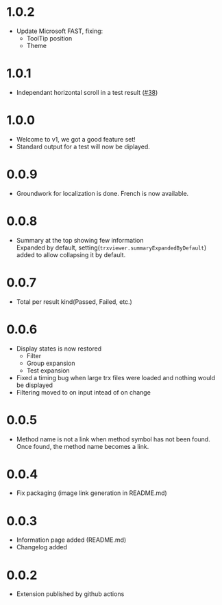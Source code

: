 # 1.0.2

-   Update Microsoft FAST, fixing:
    -   ToolTip position
    -   Theme

# 1.0.1

-   Independant horizontal scroll in a test result ([#38](https://github.com/scabana/trxviewer/issues/38))

# 1.0.0

-   Welcome to v1, we got a good feature set!
-   Standard output for a test will now be diplayed.

# 0.0.9

-   Groundwork for localization is done. French is now available.

# 0.0.8

-   Summary at the top showing few information
    <br>
    Expanded by default, setting(`trxviewer.summaryExpandedByDefault`) added to allow collapsing it by default.

# 0.0.7

-   Total per result kind(Passed, Failed, etc.)

# 0.0.6

-   Display states is now restored
    -   Filter
    -   Group expansion
    -   Test expansion
-   Fixed a timing bug when large trx files were loaded and nothing would be displayed
-   Filtering moved to on input intead of on change

# 0.0.5

-   Method name is not a link when method symbol has not been found. Once found, the method name becomes a link.

# 0.0.4

-   Fix packaging (image link generation in README.md)

# 0.0.3

-   Information page added (README.md)
-   Changelog added

# 0.0.2

-   Extension published by github actions
